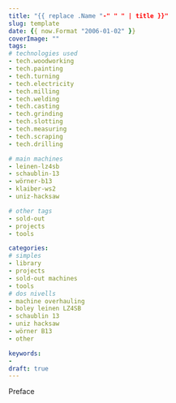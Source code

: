 ```yaml
---
title: "{{ replace .Name "-" " " | title }}"
slug: template
date: {{ now.Format "2006-01-02" }}
coverImage: ""
tags:
# technologies used
- tech.woodworking
- tech.painting
- tech.turning
- tech.electricity
- tech.milling
- tech.welding
- tech.casting
- tech.grinding
- tech.slotting
- tech.measuring
- tech.scraping
- tech.drilling

# main machines
- leinen-lz4sb
- schaublin-13
- wörner-b13
- klaiber-ws2
- uniz-hacksaw

# other tags
- sold-out
- projects
- tools

categories:
# simples
- library
- projects
- sold-out machines
- tools
# dos nivells
- machine overhauling
- boley leinen LZ4SB
- schaublin 13
- uniz hacksaw
- wörner B13
- other

keywords:
-
draft: true
---
```


Preface

<!--more-->



<!--
{{< figure src="original.jpg" loading="lazy">}}

{{< youtube k38Vl8QqrZE >}}
-->
